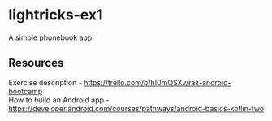 # lightricks-ex1
A simple phonebook app


## Resources
Exercise description - https://trello.com/b/hI0mQSXv/raz-android-bootcamp<br>
How to build an Android app - https://developer.android.com/courses/pathways/android-basics-kotlin-two<br>
